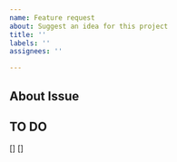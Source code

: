 ```yaml
---
name: Feature request
about: Suggest an idea for this project
title: ''
labels: ''
assignees: ''

---
```


## About Issue 


## TO DO
[]
[]
